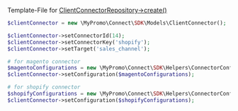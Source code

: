 Template-File for [ClientConnectorRepository->create()][ClientConnectorRepository]

```php
$clientConnector = new \MyPromo\Connect\SDK\Models\ClientConnector();

$clientConnector->setConnectorId(14);
$clientConnector->setConnectorKey('shopify');
$clientConnector->setTarget('sales_channel');

# for magento connector
$magentoConfigurations = new \MyPromo\Connect\SDK\Helpers\ConnectorConfigurationsMagento();
$clientConnector->setConfiguration($magentoConfigurations);

# for shopify connector
$shopifyConfigurations = new \MyPromo\Connect\SDK\Helpers\ConnectorConfigurationsShopify();
$clientConnector->setConfiguration($shopifyConfigurations);
```

[ClientConnectorRepository]: ../Repositories/ClientConnectorRepository.md
